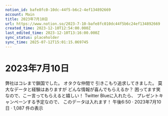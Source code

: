 ```yaml
---
notion_id: bafe8fc0-10dc-44f5-b6c2-4ef134892669
account: Main
title: 2023年7月10日
url: https://www.notion.so/2023-7-10-bafe8fc010dc44f5b6c24ef134892669
created_time: 2023-12-10T12:54:00.000Z
last_edited_time: 2023-12-10T13:16:00.000Z
sync_status: placeholder
sync_time: 2025-07-12T15:01:15.069745
---
```

# 2023年7月10日

弊社はコレまで鎖国でした。
オタクな仲間で
引きこもり追求してきました。
莫大なデータと経験はありますが
どんな情報が喜んでもらえるか？
困ってます笑
なので、こー言ってもらえると嬉しい！
Twitter Blueに入れたら、
プレゼントキャンペーンする予定なので、
このデータは入れます！
午後6:50 · 2023年7月10日
·
1,087
件の表示